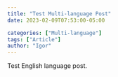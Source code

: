 ```yaml
---
title: "Test Multi-language Post"
date: 2023-02-09T07:53:00-05:00

categories: ["Multi-language"]
tags: ["Article"]
author: "Igor"
---
```


Test English language post.
